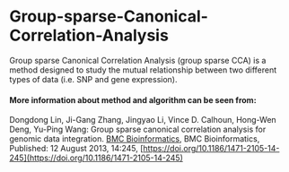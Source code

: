 # Group-sparse-Canonical-Correlation-Analysis
Group sparse Canonical Correlation Analysis (group sparse CCA) is a method designed to study the mutual relationship between two different types of data (i.e. SNP and gene expression). 
#### More information about method and algorithm can be seen from:   
Dongdong Lin, Ji-Gang Zhang, Jingyao Li, Vince D. Calhoun, Hong-Wen Deng, Yu-Ping Wang: Group sparse canonical correlation analysis for genomic data integration. [BMC Bioinformatics](https://dblp.uni-trier.de/db/journals/bmcbi/bmcbi14.html#LinZLCDW13), BMC Bioinformatics, Published: 12 August 2013, 14:245, [https://doi.org/10.1186/1471-2105-14-245](https://doi.org/10.1186/1471-2105-14-245)

